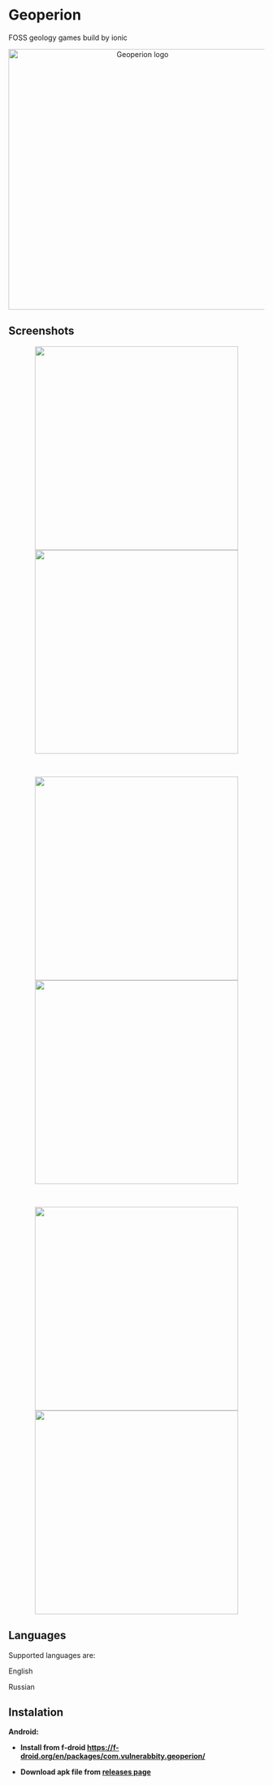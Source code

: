 # Geoperion
FOSS geology games build by ionic

<p align="center">
  <img src="https://raw.githubusercontent.com/vulnerabbity/Geoperion/master/src/assets/images/icons/geoperion.svg" width="512" alt="Geoperion logo" />
</p>

## Screenshots

<p align="center">
  <img src="https://raw.githubusercontent.com/vulnerabbity/Geoperion/master/src/assets/readme/main_v1.png" width="400" />
  <img src="https://raw.githubusercontent.com/vulnerabbity/Geoperion/master/src/assets/readme/guess-country_v1.png" width="400" />
</p>

<br/>

<p align="center">
  <img src="https://raw.githubusercontent.com/vulnerabbity/Geoperion/master/src/assets/readme/guess-capital_v1.png" width="400" />
  <img src="https://raw.githubusercontent.com/vulnerabbity/Geoperion/master/src/assets/readme/guess-population_v1.png" width="400" />
</p>


<br/>

<p align="center">
  <img src="https://raw.githubusercontent.com/vulnerabbity/Geoperion/master/src/assets/readme/settings_v1.png" width="400" />
  <img src="https://raw.githubusercontent.com/vulnerabbity/Geoperion/master/src/assets/readme/statistics_v1.png" width="400" />
</p>

## Languages
Supported languages are:

English

Russian

## Instalation

<b>
  Android:
  
  - Install from f-droid https://f-droid.org/en/packages/com.vulnerabbity.geoperion/
    
  - Download apk file from <a href="https://github.com/vulnerabbity/Geoperion/releases">releases page</a>
</b>
